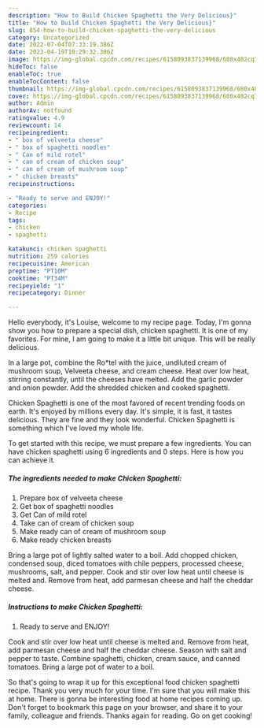 ```yaml
---
description: "How to Build Chicken Spaghetti the Very Delicious}"
title: "How to Build Chicken Spaghetti the Very Delicious}"
slug: 854-how-to-build-chicken-spaghetti-the-very-delicious
category: Uncategorized
date: 2022-07-04T07:33:19.386Z
date: 2023-04-19T10:29:32.306Z
image: https://img-global.cpcdn.com/recipes/6158093837139968/680x482cq70/chicken-spaghetti-recipe-main-photo.jpg
hideToc: false
enableToc: true
enableTocContent: false
thumbnail: https://img-global.cpcdn.com/recipes/6158093837139968/680x482cq70/chicken-spaghetti-recipe-main-photo.jpg
cover: https://img-global.cpcdn.com/recipes/6158093837139968/680x482cq70/chicken-spaghetti-recipe-main-photo.jpg
author: Admin
authorAv: notfound
ratingvalue: 4.9
reviewcount: 14
recipeingredient:
- " box of velveeta cheese"
- " box of spaghetti noodles"
- " Can of mild rotel"
- " can of cream of chicken soup"
- " can of cream of mushroom soup"
- " chicken breasts"
recipeinstructions:

- "Ready to serve and ENJOY!"
categories:
- Recipe
tags:
- chicken
- spaghetti

katakunci: chicken spaghetti 
nutrition: 259 calories
recipecuisine: American
preptime: "PT10M"
cooktime: "PT34M"
recipeyield: "1"
recipecategory: Dinner

---
```



Hello everybody, it's Louise, welcome to my recipe page. Today, I'm gonna show you how to prepare a special dish, chicken spaghetti. It is one of my favorites. For mine, I am going to make it a little bit unique. This will be really delicious.

In a large pot, combine the Ro*tel with the juice, undiluted cream of mushroom soup, Velveeta cheese, and cream cheese. Heat over low heat, stirring constantly, until the cheeses have melted. Add the garlic powder and onion powder. Add the shredded chicken and cooked spaghetti.

Chicken Spaghetti is one of the most favored of recent trending foods on earth. It's enjoyed by millions every day. It's simple, it is fast, it tastes delicious. They are fine and they look wonderful. Chicken Spaghetti is something which I've loved my whole life.


To get started with this recipe, we must prepare a few ingredients. You can have chicken spaghetti using 6 ingredients and 0 steps. Here is how you can achieve it.

<!--inarticleads1-->

##### The ingredients needed to make Chicken Spaghetti:

1. Prepare  box of velveeta cheese
1. Get  box of spaghetti noodles
1. Get  Can of mild rotel
1. Take  can of cream of chicken soup
1. Make ready  can of cream of mushroom soup
1. Make ready  chicken breasts


Bring a large pot of lightly salted water to a boil. Add chopped chicken, condensed soup, diced tomatoes with chile peppers, processed cheese, mushrooms, salt, and pepper. Cook and stir over low heat until cheese is melted and. Remove from heat, add parmesan cheese and half the cheddar cheese. 

<!--inarticleads2-->

##### Instructions to make Chicken Spaghetti:


1. Ready to serve and ENJOY!

Cook and stir over low heat until cheese is melted and. Remove from heat, add parmesan cheese and half the cheddar cheese. Season with salt and pepper to taste. Combine spaghetti, chicken, cream sauce, and canned tomatoes. Bring a large pot of water to a boil. 

So that's going to wrap it up for this exceptional food chicken spaghetti recipe. Thank you very much for your time. I'm sure that you will make this at home. There is gonna be interesting food at home recipes coming up. Don't forget to bookmark this page on your browser, and share it to your family, colleague and friends. Thanks again for reading. Go on get cooking!
